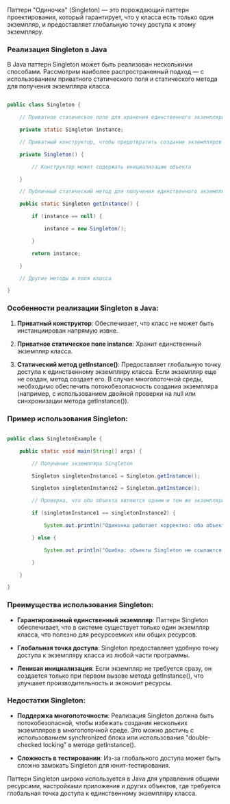 Паттерн "Одиночка" (Singleton) — это порождающий паттерн проектирования, который гарантирует, что у класса есть только один экземпляр, и предоставляет глобальную точку доступа к этому экземпляру.

### Реализация Singleton в Java

В Java паттерн Singleton может быть реализован несколькими способами. Рассмотрим наиболее распространенный подход — с использованием приватного статического поля и статического метода для получения экземпляра класса.

```java

public class Singleton {

    // Приватное статическое поле для хранения единственного экземпляра

    private static Singleton instance;

    // Приватный конструктор, чтобы предотвратить создание экземпляров класса извне

    private Singleton() {

        // Конструктор может содержать инициализацию объекта

    }

    // Публичный статический метод для получения единственного экземпляра класса

    public static Singleton getInstance() {

        if (instance == null) {

            instance = new Singleton();

        }

        return instance;

    }

    // Другие методы и поля класса

}

```

### Особенности реализации Singleton в Java:

1. **Приватный конструктор**: Обеспечивает, что класс не может быть инстанциирован напрямую извне.

2. **Приватное статическое поле instance**: Хранит единственный экземпляр класса.

3. **Статический метод getInstance()**: Предоставляет глобальную точку доступа к единственному экземпляру класса. Если экземпляр еще не создан, метод создает его. В случае многопоточной среды, необходимо обеспечить потокобезопасность создания экземпляра (например, с использованием двойной проверки на null или синхронизации метода getInstance()).

### Пример использования Singleton:

```java

public class SingletonExample {

    public static void main(String[] args) {

        // Получение экземпляра Singleton

        Singleton singletonInstance1 = Singleton.getInstance();

        Singleton singletonInstance2 = Singleton.getInstance();

        // Проверка, что оба объекта являются одним и тем же экземпляром

        if (singletonInstance1 == singletonInstance2) {

            System.out.println("Одиночка работает корректно: оба объекта ссылаются на один и тот же экземпляр.");

        } else {

            System.out.println("Ошибка: объекты Singleton не ссылаются на один и тот же экземпляр.");

        }

    }

}

```

### Преимущества использования Singleton:

- **Гарантированный единственный экземпляр**: Паттерн Singleton обеспечивает, что в системе существует только один экземпляр класса, что полезно для ресурсоемких или общих ресурсов.

- **Глобальная точка доступа**: Singleton предоставляет удобную точку доступа к экземпляру класса из любой части программы.

- **Ленивая инициализация**: Если экземпляр не требуется сразу, он создается только при первом вызове метода getInstance(), что улучшает производительность и экономит ресурсы.

### Недостатки Singleton:

- **Поддержка многопоточности**: Реализация Singleton должна быть потокобезопасной, чтобы избежать создания нескольких экземпляров в многопоточной среде. Это можно достичь с использованием synchronized блока или использования "double-checked locking" в методе getInstance().

- **Сложность в тестировании**: Из-за глобального доступа может быть сложно замокать Singleton для юнит-тестирования.

Паттерн Singleton широко используется в Java для управления общими ресурсами, настройками приложения и других объектов, где требуется глобальная точка доступа к единственному экземпляру класса.